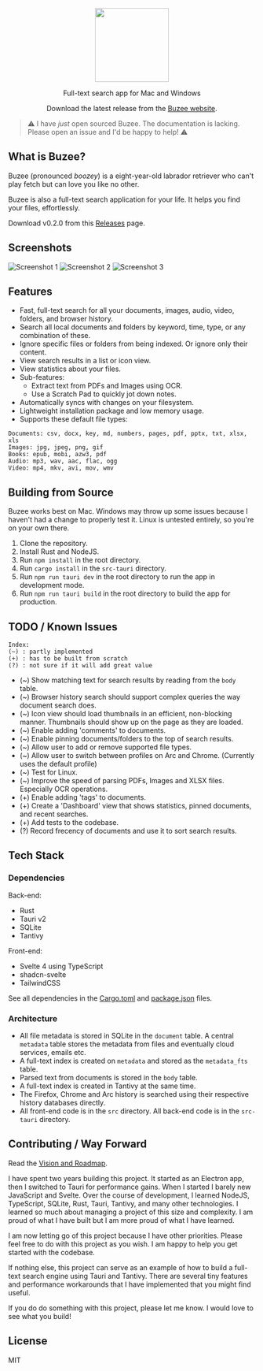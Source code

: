 <div align="center">
<img height=150 src="./static/Buzee Logo.png" />

<p align="center"><span>Full-text search app for Mac and Windows</span></p>

Download the latest release from the [Buzee website](https://buzee.co/).
</div>

> ⚠️ I have _just_ open sourced Buzee. The documentation is lacking. Please open an issue and I'd be happy to help! ⚠️

## What is Buzee?

Buzee (pronounced _boozey_) is a eight-year-old labrador retriever who can't play fetch but can love you like no other.

Buzee is also a full-text search application for your life. It helps you find your files, effortlessly.

Download v0.2.0 from this [Releases](/https://github.com/gsidhu/buzee-releases/releases) page.

## Screenshots

![Screenshot 1](./static/Screenshot1.png)
![Screenshot 2](./static/Screenshot2.png)
![Screenshot 3](./static/Screenshot3.png)

## Features
- Fast, full-text search for all your documents, images, audio, video, folders, and browser history.
- Search all local documents and folders by keyword, time, type, or any combination of these.
- Ignore specific files or folders from being indexed. Or ignore only their content.
- View search results in a list or icon view.
- View statistics about your files.
- Sub-features:
  - Extract text from PDFs and Images using OCR.
  - Use a Scratch Pad to quickly jot down notes.
- Automatically syncs with changes on your filesystem.
- Lightweight installation package and low memory usage.
- Supports these default file types: 
```
Documents: csv, docx, key, md, numbers, pages, pdf, pptx, txt, xlsx, xls
Images: jpg, jpeg, png, gif
Books: epub, mobi, azw3, pdf
Audio: mp3, wav, aac, flac, ogg
Video: mp4, mkv, avi, mov, wmv
```

## Building from Source
Buzee works best on Mac. Windows may throw up some issues because I haven't had a change to properly test it. Linux is untested entirely, so you're on your own there.

1. Clone the repository.
2. Install Rust and NodeJS.
3. Run `npm install` in the root directory.
4. Run `cargo install` in the `src-tauri` directory.
5. Run `npm run tauri dev` in the root directory to run the app in development mode.
6. Run `npm run tauri build` in the root directory to build the app for production.

## TODO / Known Issues
```
Index:
(~) : partly implemented
(+) : has to be built from scratch
(?) : not sure if it will add great value
```

- (~) Show matching text for search results by reading from the `body` table.
- (~) Browser history search should support complex queries the way document search does.
- (~) Icon view should load thumbnails in an efficient, non-blocking manner. Thumbnails should show up on the page as they are loaded.
- (~) Enable adding 'comments' to documents.
- (~) Enable pinning documents/folders to the top of search results.
- (~) Allow user to add or remove supported file types.
- (~) Allow user to switch between profiles on Arc and Chrome. (Currently uses the default profile)
- (~) Test for Linux.
- (~) Improve the speed of parsing PDFs, Images and XLSX files. Especially OCR operations.
- (+) Enable adding 'tags' to documents.
- (+) Create a 'Dashboard' view that shows statistics, pinned documents, and recent searches.
- (+) Add tests to the codebase.
- (?) Record frecency of documents and use it to sort search results.

## Tech Stack
### Dependencies
Back-end:
- Rust 
- Tauri v2
- SQLite
- Tantivy

Front-end:
- Svelte 4 using TypeScript
- shadcn-svelte
- TailwindCSS

See all dependencies in the [Cargo.toml](/src-tauri/Cargo.toml) and [package.json](/package.json) files.

### Architecture
- All file metadata is stored in SQLite in the `document` table. A central `metadata` table stores the metadata from files and eventually cloud services, emails etc. 
- A full-text index is created on `metadata` and stored as the `metadata_fts` table.
- Parsed text from documents is stored in the `body` table.
- A full-text index is created in Tantivy at the same time.
- The Firefox, Chrome and Arc history is searched using their respective history databases directly.
- All front-end code is in the `src` directory. All back-end code is in the `src-tauri` directory.

## Contributing / Way Forward
Read the [Vision and Roadmap](./VISION&ROADMAP).

I have spent two years building this project. It started as an Electron app, then I switched to Tauri for performance gains. When I started I barely new JavaScript and Svelte. Over the course of development, I learned NodeJS, TypeScript, SQLite, Rust, Tauri, Tantivy, and many other technologies. I learned so much about managing a project of this size and complexity. I am proud of what I have built but I am more proud of what I have learned.

I am now letting go of this project because I have other priorities. Please feel free to do with this project as you wish. I am happy to help you get started with the codebase.

If nothing else, this project can serve as an example of how to build a full-text search engine using Tauri and Tantivy. There are several tiny features and performance workarounds that I have implemented that you might find useful.

If you do do something with this project, please let me know. I would love to see what you build!

## License
MIT